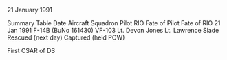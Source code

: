 21 January 1991

Summary Table
Date	Aircraft	Squadron	Pilot	RIO	Fate of Pilot	Fate of RIO
21 Jan 1991	F-14B (BuNo 161430)	VF-103	Lt. Devon Jones	Lt. Lawrence Slade	Rescued (next day)	Captured (held POW)

First CSAR of DS


